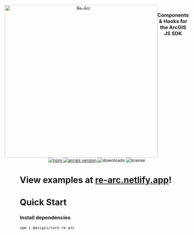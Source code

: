 <div align='center' style="display: flex; justify-content: center">
<picture>
   <source media="(prefers-color-scheme: dark)" srcset="https://user-images.githubusercontent.com/50883428/230233939-5498486a-fb92-45aa-82b1-673d4d01ec51.png">
   <img alt="Re-Arc" width="500px" src="https://user-images.githubusercontent.com/50883428/230234038-36fea231-5e84-43f3-8a69-6b0b685e53f5.png" />
</picture>
<h3>Components & Hooks for the ArcGIS JS SDK</h3>
</div>

<div align="center">
  <a href="https://www.npmjs.com/package/re-arc">
    <img src="https://img.shields.io/npm/v/re-arc" alt="npm">
  </a>
  <a href="https://www.npmjs.com/package/@arcgis/core">
    <img src="https://img.shields.io/badge/dynamic/json?color=blue&label=@arcgis/core&query=$.peerDependencies['@arcgis/core']&url=https://raw.githubusercontent.com/am-maneaters/re-arc/main/packages/re-arc/package.json" alt="arcgis version">
  </a>
  <img src="https://img.shields.io/npm/dt/re-arc" alt="downloads">
  <img src="https://img.shields.io/npm/l/re-arc" alt="license">
</div>

# View examples at [re-arc.netlify.app](https://re-arc.netlify.app)!

# Quick Start

### Install dependencies

```
npm i @arcgis/core re-arc
```